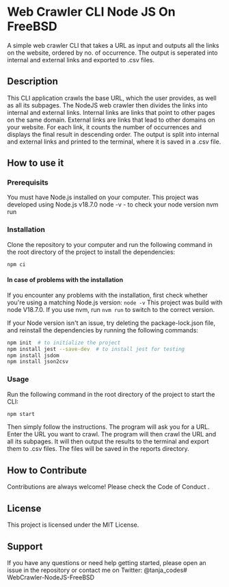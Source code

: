 # Web Crawler CLI Node JS On FreeBSD
A simple web crawler CLI that takes a URL as input and outputs all the links on the website, ordered by no. of occurrence. The output is seperated into internal and external links and exported to .csv files.

## Description
This CLI application crawls the base URL, which the user provides, as well as all its subpages. The NodeJS web crawler then divides the links into internal and external links. Internal links are links that point to other pages on the same domain. External links are links that lead to other domains on your website. For each link, it counts the number of occurrences and displays the final result in descending order. The output is split into internal and external links and printed to the terminal, where it is saved in a .csv file.

## How to use it

### Prerequisits
You must have Node.js installed on your computer. This project was developed using Node.js v18.7.0
node -v - to check your node version
nvm run  
### Installation
Clone the repository to your computer and run the following command in the root directory of the project to install the dependencies:
``` bash
npm ci
```
#### In case of problems with the installation
If you encounter any problems with the installation, first check whether you're using a matching Node.js version: `node -v`
This project was build with node V18.7.0. If you use nvm, run `nvm run` to switch to the correct version.

If your Node version isn't an issue, try deleting the package-lock.json file, and reinstall the dependencies by running the following commands:

``` bash
npm init  # to initialize the project
npm install jest --save-dev  # to install jest for testing
npm install jsdom
npm install json2csv
```
### Usage
Run the following command in the root directory of the project to start the CLI:
``` bash
npm start 
```
Then simply follow the instructions.
The program will ask you for a URL. Enter the URL you want to crawl. The program will then crawl the URL and all its subpages. It will then output the results to the terminal and export them to .csv files. The files will be saved in the reports directory.

## How to Contribute
Contributions are always welcome! Please check the Code of Conduct .

## License
This project is licensed under the MIT License.

## Support
If you have any questions or need help getting started, please open an issue in the repository or contact me on Twitter: @tanja_codes# WebCrawler-NodeJS-FreeBSD

